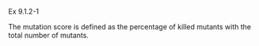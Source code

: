 Ex 9.1.2-1

The mutation score is defined as the percentage of killed mutants with the total number of mutants.